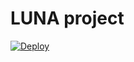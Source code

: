 # LUNA project
[![Deploy](https://www.herokucdn.com/deploy/button.svg)](https://heroku.com/deploy?template=https://github.com/gprose1234gmail/video-stream.git)

